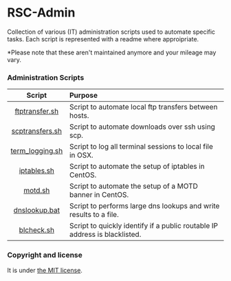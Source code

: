 # RSC-Admin

Collection of various (IT) administration scripts used to automate specific tasks.  Each script is represented with a readme where approipriate.  

*Please note that these aren't maintained anymore and your mileage may vary.

### Administration Scripts

| Script  |  Purpose |
|:-----------:|:--------|
| [ftptransfer.sh](https://github.com/ashbyca/rsc-admin/blob/master/ftptransfer.sh)     | Script to automate local ftp transfers between hosts. |
| [scptransfers.sh](https://ashby.keybase.pub/Blog/Scripts/scptransfers.sh)    | Script to automate downloads over ssh using scp.|
| [term_logging.sh](https://ashby.keybase.pub/Blog/Scripts/terminal_logging.sh)    | Script to log all terminal sessions to local file in OSX.  |
| [iptables.sh](https://ashby.keybase.pub/Blog/Scripts/iptables.sh) | Script to automate the setup of iptables in CentOS. |
| [motd.sh](https://ashby.keybase.pub/Blog/Scripts/motd.sh) | Script to automate the setup of a MOTD banner in CentOS. |
| [dnslookup.bat](https://github.com/ashbyca/rsc-admin/blob/master/dnslookup.bat)     | Script to performs large dns lookups and write results to a file. |
| [blcheck.sh](https://github.com/ashbyca/rsc-admin/blob/master/blcheck.sh)     | Script to quickly identify if a public routable IP address is blacklisted. |


### Copyright and license

It is under [the MIT license](/LICENSE).

